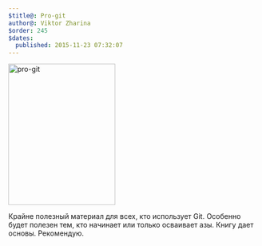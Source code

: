 ```yaml
---
$title@: Pro-git
author@: Viktor Zharina
$order: 245
$dates:
  published: 2015-11-23 07:32:07
---
```

<img src="http://viktor.zharina.info/wp-content/uploads/2015/11/pro-git.jpg" alt="pro-git" width="214" height="283" class="alignleft size-full wp-image-1972" />

Крайне полезный материал для всех, кто использует Git. Особенно будет полезен тем, кто начинает или только осваивает азы. Книгу дает основы. Рекомендую.